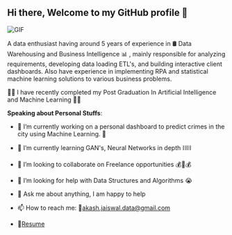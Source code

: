 ## Hi there, Welcome to my GitHub profile 👋

<img alt="GIF" src="https://media.giphy.com/media/13HgwGsXF0aiGY/giphy.gif" />

A data enthusiast having around 5 years of experience in 🛢 Data Warehousing and Business Intelligence 📊 , mainly responsible for analyzing requirements, developing data loading ETL's, and building interactive client dashboards. Also have experience in implementing RPA and statistical machine learning solutions to various business problems.

👨‍🎓 I have recently completed my Post Graduation In Artificial Intelligence and Machine Learning 👨‍🎓


**Speaking about Personal Stuffs**:

- 🔭 I’m currently working on a personal dashboard to predict crimes in the city using Machine Learning. 🎯

- 🌱 I’m currently learning GAN's, Neural Networks in depth ⛓⛓

- 👯 I’m looking to collaborate on Freelance opportunities 💰🤝💰

- 🤔 I’m looking for help with Data Structures and Algorithms 😭

- 💬 Ask me about anything, I am happy to help

- 📫 How to reach me: 📧akash.jaiswal.data@gmail.com

- 📝[Resume](https://drive.google.com/file/d/1ClyT5U7Zu_uKBxbnWOEVcWcitpT8UPDW/view?usp=sharing)



